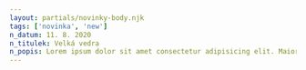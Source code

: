 ```yaml
---
layout: partials/novinky-body.njk
tags: ['novinka', 'new']
n_datum: 11. 8. 2020
n_titulek: Velká vedra
n_popis: Lorem ipsum dolor sit amet consectetur adipisicing elit. Maiores ratione aliquam repudiandae vitae dignissimos.
---
```

